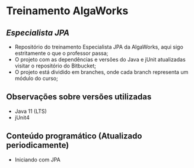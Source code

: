 # Treinamento AlgaWorks
## _Especialista JPA_

- Repositório do treinamento Especialista JPA da AlgaWorks, aqui sigo estritamente o que o professor passa;
- O projeto com as dependências e versões do Java e jUnit atualizadas visitar o repositório do Bitbucket;
- O projeto está dividido em branches, onde cada branch representa um módulo do curso;

## Observações sobre versões utilizadas

- Java 11 (LTS)
- jUnit4

## Conteúdo programático (Atualizado periodicamente)

- Iniciando com JPA